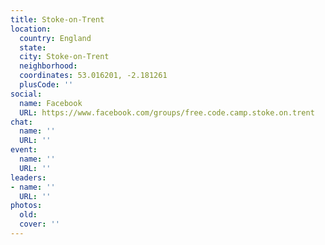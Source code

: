 ```yaml
---
title: Stoke-on-Trent
location:
  country: England
  state: 
  city: Stoke-on-Trent
  neighborhood: 
  coordinates: 53.016201, -2.181261
  plusCode: ''
social:
  name: Facebook
  URL: https://www.facebook.com/groups/free.code.camp.stoke.on.trent
chat:
  name: ''
  URL: ''
event:
  name: ''
  URL: ''
leaders:
- name: ''
  URL: ''
photos:
  old: 
  cover: ''
---
```

